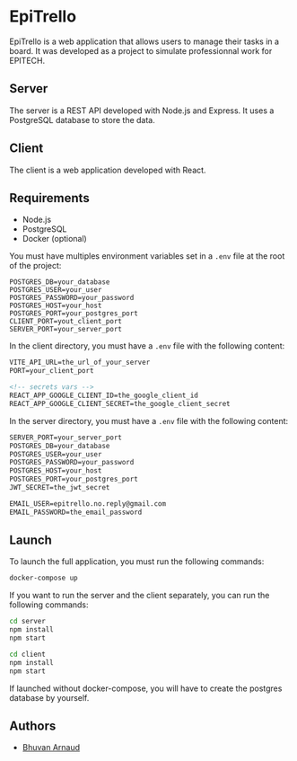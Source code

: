 # EpiTrello

EpiTrello is a web application that allows users to manage their tasks in a board. It was developed as a project to simulate professionnal work for EPITECH.

## Server

The server is a REST API developed with Node.js and Express. It uses a PostgreSQL database to store the data.

## Client

The client is a web application developed with React.

## Requirements

- Node.js
- PostgreSQL
- Docker (optional)

You must have multiples environment variables set in a `.env` file at the root of the project:

```
POSTGRES_DB=your_database
POSTGRES_USER=your_user
POSTGRES_PASSWORD=your_password
POSTGRES_HOST=your_host
POSTGRES_PORT=your_postgres_port
CLIENT_PORT=yout_client_port
SERVER_PORT=your_server_port
```

In the client directory, you must have a `.env` file with the following content:

```markdown
VITE_API_URL=the_url_of_your_server
PORT=your_client_port

<!-- secrets vars -->
REACT_APP_GOOGLE_CLIENT_ID=the_google_client_id
REACT_APP_GOOGLE_CLIENT_SECRET=the_google_client_secret
```

In the server directory, you must have a `.env` file with the following content:

```markdown
SERVER_PORT=your_server_port
POSTGRES_DB=your_database
POSTGRES_USER=your_user
POSTGRES_PASSWORD=your_password
POSTGRES_HOST=your_host
POSTGRES_PORT=your_postgres_port
JWT_SECRET=the_jwt_secret

EMAIL_USER=epitrello.no.reply@gmail.com
EMAIL_PASSWORD=the_email_password
```

## Launch

To launch the full application, you must run the following commands:

```bash
docker-compose up
```

If you want to run the server and the client separately, you can run the following commands:

```bash
cd server
npm install
npm start
```

```bash
cd client
npm install
npm start
```

If launched without docker-compose, you will have to create the postgres database by yourself.

## Authors

- [Bhuvan Arnaud](bhuvan.arnaud@epitech.eu)
